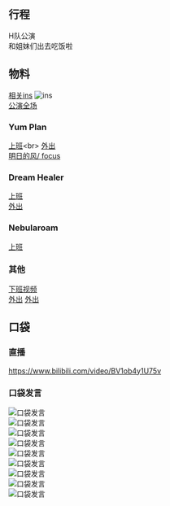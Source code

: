 ## 行程
H队公演<br>
和姐妹们出去吃饭啦
## 物料
[相关ins](https://m.weibo.cn/status/4672097446789581?)
![ins](./ins.jpeg)<br>
[公演全场](https://www.bilibili.com/video/BV19o4y1U772)
### Yum Plan
[上班](https://m.weibo.cn/status/4671977761545298?)<br>
[外出](https://weibo.com/7335378002/Kuk5l4Gn2)<br>
[明日的风/ focus](https://weibo.com/7335378002/KueqppnHS)

### Dream Healer
[上班](https://weibo.com/6375088879/KucsWaVHa)<br>
[外出](https://weibo.com/6375088879/Kuj06y525)
### Nebularoam
[上班](https://weibo.com/7584954147/KucyA8fAr)
### 其他
[下班视频](https://weibo.com/7268228641/KueeieO3f)<br>
[外出](https://weibo.com/7410340783/KukbUkgJk)
[外出](https://m.weibo.cn/status/4672637982999378?)

## 口袋
### 直播
https://www.bilibili.com/video/BV1ob4y1U75v
### 口袋发言
![口袋发言](./pocket48/imgs/messages1.jpeg)<br>
![口袋发言](./pocket48/imgs/messages2.jpeg)<br>
![口袋发言](./pocket48/imgs/P1.jpeg)<br>
![口袋发言](./pocket48/imgs/P2.jpeg)<br>
![口袋发言](./pocket48/imgs/P3.jpeg)<br>
![口袋发言](./pocket48/imgs/P4.jpeg)<br>
![口袋发言](./pocket48/imgs/P5.jpeg)<br>
![口袋发言](./pocket48/imgs/P6.jpeg)<br>
![口袋发言](./pocket48/imgs/P7.jpeg)